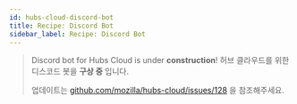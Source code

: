 ```yaml
---
id: hubs-cloud-discord-bot
title: Recipe: Discord Bot
sidebar_label: Recipe: Discord Bot
---
```


> Discord bot for Hubs Cloud is under **construction**!
> 허브 클라우드를 위한 디스코드 봇을 **구상 중** 입니다.
>
> 업데이트는 [github.com/mozilla/hubs-cloud/issues/128](https://github.com/mozilla/hubs-cloud/issues/128) 을 참조해주세요.
